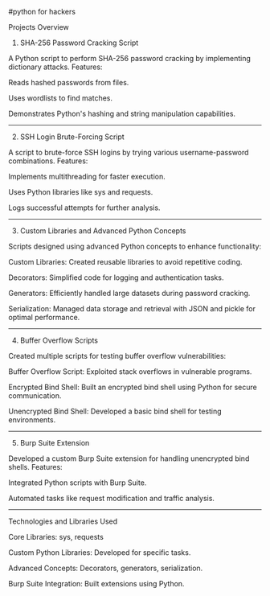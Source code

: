 #python for hackers

Projects Overview

1. SHA-256 Password Cracking Script

A Python script to perform SHA-256 password cracking by implementing dictionary attacks.
Features:

Reads hashed passwords from files.

Uses wordlists to find matches.

Demonstrates Python's hashing and string manipulation capabilities.



---

2. SSH Login Brute-Forcing Script

A script to brute-force SSH logins by trying various username-password combinations.
Features:

Implements multithreading for faster execution.

Uses Python libraries like sys and requests.

Logs successful attempts for further analysis.



---

3. Custom Libraries and Advanced Python Concepts

Scripts designed using advanced Python concepts to enhance functionality:

Custom Libraries: Created reusable libraries to avoid repetitive coding.

Decorators: Simplified code for logging and authentication tasks.

Generators: Efficiently handled large datasets during password cracking.

Serialization: Managed data storage and retrieval with JSON and pickle for optimal performance.



---

4. Buffer Overflow Scripts

Created multiple scripts for testing buffer overflow vulnerabilities:

Buffer Overflow Script: Exploited stack overflows in vulnerable programs.

Encrypted Bind Shell: Built an encrypted bind shell using Python for secure communication.

Unencrypted Bind Shell: Developed a basic bind shell for testing environments.



---

5. Burp Suite Extension

Developed a custom Burp Suite extension for handling unencrypted bind shells.
Features:

Integrated Python scripts with Burp Suite.

Automated tasks like request modification and traffic analysis.



---

Technologies and Libraries Used

Core Libraries: sys, requests

Custom Python Libraries: Developed for specific tasks.

Advanced Concepts: Decorators, generators, serialization.

Burp Suite Integration: Built extensions using Python.

